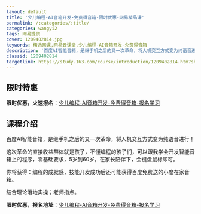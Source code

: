 ```yaml
---
layout: default
title: '少儿编程-AI音箱开发-免费得音箱-限时优惠-网易精品课'
permalink: /:categories/:title/
categories: wangyi2
tags: 网易提供
cover: 1209402814.jpg
keywords: 精选网课,网易云课堂,少儿编程-AI音箱开发-免费得音箱
description: '百度AI智能音箱，是继手机之后的又一次革命，将人机交互方式变为纯语音进行！这次革命的直接收益群体就是孩子，不懂编程的孩子'
classid: 1209402814
targetlink: https://study.163.com/course/introduction/1209402814.htm?share=1&shareId=1025206652&utm_campaign=share&utm_medium=iphoneShare&utm_source=&utm_u=1025206652
---
```


## 限时特惠

**限时优惠，火速报名**：[少儿编程-AI音箱开发-免费得音箱-报名学习](https://study.163.com/course/introduction/1209402814.htm?share=1&shareId=1025206652&utm_campaign=share&utm_medium=iphoneShare&utm_source=&utm_u=1025206652)

## 课程介绍

百度AI智能音箱，是继手机之后的又一次革命，将人机交互方式变为纯语音进行！

这次革命的直接收益群体就是孩子，不懂编程的孩子们，可以跟我学会开发智能音箱上的程序，零基础要求，5岁到60岁，在家长陪伴下，会键盘鼠标即可。

你将获得：编程的成就感，技能开发成功后还可能获得百度免费送的小度在家音箱。

结合理论落地实操；老师指点。

**限时优惠，报名地址**：[少儿编程-AI音箱开发-免费得音箱-报名学习](https://study.163.com/course/introduction/1209402814.htm?share=1&shareId=1025206652&utm_campaign=share&utm_medium=iphoneShare&utm_source=&utm_u=1025206652)

